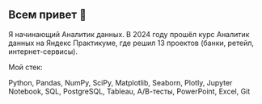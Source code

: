 ## Всем привет 👋

Я начинающий Аналитик данных. В 2024 году прошёл курс Аналитик данных на Яндекс Практикуме, где решил 13 проектов (банки, ретейл, интернет-сервисы).

Мой стек:

Python, Pandas, NumPy, SciPy, Matplotlib, Seaborn, Plotly, Jupyter Notebook, SQL, PostgreSQL, Tableau, А/В-тесты, PowerPoint, Excel, Git



<!--
**IgorRatnikov/IgorRatnikov** is a ✨ _special_ ✨ repository because its `README.md` (this file) appears on your GitHub profile.


